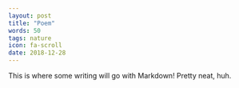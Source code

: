```yaml
---
layout: post
title: "Poem"
words: 50
tags: nature
icon: fa-scroll
date: 2018-12-28
---
```


This is where some writing will go with Markdown! Pretty neat, huh.